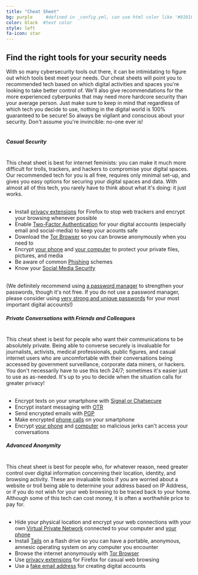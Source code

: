 ```yaml
---
title: "Cheat Sheet"
bg: purple     #defined in _config.yml, can use html color like '#010101'
color: black  #text color
style: left
fa-icon: star
---
```


<p>
	<h2 class="text-white">Find the right tools for <strong>your</strong> security needs</h2>
</p>
With so many cybersecurity tools out there, it can be intimidating to figure out which tools best meet your needs. Our cheat sheets will point you to recommended tech based on which digital activities and spaces you're looking to take better control of. We'll also give recommendations for the more experienced cyberpunks that may need more hardcore security than your average person. Just make sure to keep in mind that regardless of which tech you decide to use, nothing in the digital world is 100% guaranteed to be secure! So always be vigilant and conscious about your security. Don't assume you're invincible: no-one ever is!
<br>
<br>

<div class="recommend">
<h5 class="text-white"><strong>Casual Security</strong></h5>
<br>
This cheat sheet is best for internet feminists: you can make it much more difficult for trolls, trackers, and hackers to compromise your digital spaces. Our recommended tech for you is all free, requires only minimal set-up, and gives you easy options for securing your digital spaces and data. With almost all of this tech, you rarely have to think about what it's doing: it just works.<br>
<br>
<ul>
	<li>Install <a href="#privacyextensions">privacy extensions</a> for Firefox to stop web trackers and encrypt your browsing whenever possible</li>
	<li>Enable <a href="#twofactor">Two-Factor Authentication</a> for your digital accounts (especially email and social-media) to keep your acounts safe</li>
	<li>Download the <a href="#tor">Tor Browser</a> so you can browse anonymously when you need to</li>
	<li>Encrypt <a href="#phoneencryption">your phone</a> and <a href="#computerencryption">your computer</a> to protect your private files, pictures, and media</li>
	<li>Be aware of common <a href="#phishing">Phishing</a> schemes</a></li>
	<li>Know your <a href="#privacysettings">Social Media Security</a></li>
</ul>
<br>
(We definitely recommend using <a href="#passwordmanager">a password manager</a> to strengthen your passwords, though it's not free. If you do not use a password manager, please consider using <a href="#strongpasswords">very strong and unique passwords</a> for your most important digital accounts!)
</div>

<div class="recommend">
<h5 class="text-white"><strong>Private Conversations with Friends and Colleagues</strong></h5>
<br>
This cheat sheet is best for people who want their communications to be absolutely private. Being able to converse securely is invaluable for journalists, activists, medical professionals, public figures, and casual internet users who are uncomfortable with their conversations being accessed by government surveillance, corporate data miners, or hackers. You don't necessarily have to use this tech 24/7; sometimes it's easier just to use as as-needed. It's up to you to decide when the situation calls for greater privacy!<br>
<br>
<ul>
	<li>Encrypt texts on your smartphone with <a href="#sms">Signal or Chatsecure</a></li>
	<li>Encrypt instant messaging with <a href="#otr">OTR</a></li>
	<li>Send encrypted emails with <a href="#pgp">PGP</a></li>
	<li>Make encrypted <a href="#phonecalls">phone calls</a> on your smartphone</li>
	<li>Encrypt <a href="#phoneencryption">your phone</a> and <a href="#computerencryption">computer</a> so malicious jerks can't access your conversations</li>
</ul>
</div>

<div class="recommend">
<h5 class="text-white"><strong>Advanced Anonymity</strong></h5>
<br>
This cheat sheet is best for people who, for whatever reason, need greater control over digital information concerning their location, identity, and browsing activity. These are invaluable tools if you are worried about a website or troll being able to determine your address based on IP Address, or if you do not wish for your web browsing to be traced back to your home. Although some of this tech can cost money, it is often a worthwhile price to pay for.<br>
<br>
<ul>
	<li>Hide your physical location and encrypt your web connections with your own <a href="#vpn">Virtual Private Network</a> connected to your computer and <a href="#phonevpn">your phone</a></li>
	<li>Install <a href="#tails">Tails</a> on a flash drive so you can have a portable, anonymous, amnesic operating system on any computer you encounter</li>
	<li>Browse the internet anonymously with <a href="#tor">Tor Browser</a></li>
	<li>Use <a href="#privacyextensions">privacy extensions</a> for Firefox for casual web browsing</li>
	<li>Use a <a href="#fakeemail">fake email address</a> for creating digital accounts</li>
</ul>
</div>

